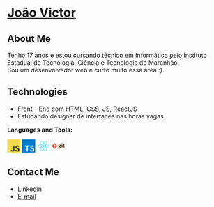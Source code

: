  # <a href="https://www.linkedin.com/in/jvictor-/">João Victor</a>
 
## About Me
Tenho 17 anos e estou cursando técnico em informática pelo Instituto Estadual de Tecnologia, Ciência e Tecnologia do Maranhão. 
<br>
Sou um desenvolvedor web e curto muito essa área :).

## Technologies
- Front - End com HTML, CSS, JS, ReactJS
- Estudando designer de interfaces nas horas vagas

**Languages and Tools:**  

<code><img height="30" src="https://raw.githubusercontent.com/github/explore/80688e429a7d4ef2fca1e82350fe8e3517d3494d/topics/javascript/javascript.png"></code>
<code><img height="30" src="https://raw.githubusercontent.com/github/explore/80688e429a7d4ef2fca1e82350fe8e3517d3494d/topics/typescript/typescript.png"></code>
<code><img height="30" src="https://raw.githubusercontent.com/github/explore/80688e429a7d4ef2fca1e82350fe8e3517d3494d/topics/react/react.png"></code>
<code><img height="30" src="https://raw.githubusercontent.com/github/explore/80688e429a7d4ef2fca1e82350fe8e3517d3494d/topics/git/git.png"></code>


##  Contact Me
- <a href="https://www.linkedin.com/in/jvictor-/">Linkedin</a>
- <a href="mailto:joao60651@gmail.com">E-mail</a>
</div>

